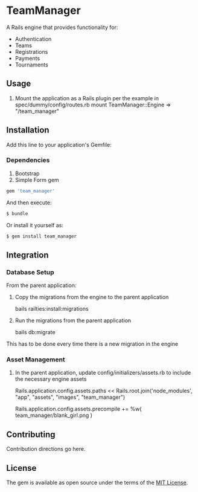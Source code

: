 # TeamManager
A Rails engine that provides functionality for:
- Authentication
- Teams
- Registrations
- Payments
- Tournaments

## Usage
1. Mount the application as a Rails plugin per the example in spec/dummy/config/routes.rb
    mount TeamManager::Engine => "/team_manager"

## Installation
Add this line to your application's Gemfile:

### Dependencies

1. Bootstrap
1. Simple Form gem

```ruby
gem 'team_manager'
```

And then execute:
```bash
$ bundle
```

Or install it yourself as:
```bash
$ gem install team_manager
```

## Integration
### Database Setup
From the parent application:

1. Copy the migrations from the engine to the parent application

    bails railties:install:migrations

1. Run the migrations from the parent application

    bails db:migrate

This has to be done every time there is a new migration in the engine

### Asset Management

1. In the parent application, update config/initializers/assets.rb to include the necessary engine assets

    Rails.application.config.assets.paths << Rails.root.join('node_modules', "app", "assets", "images", "team_manager")

    Rails.application.config.assets.precompile += %w( team_manager/blank_girl.png )


## Contributing
Contribution directions go here.

## License
The gem is available as open source under the terms of the [MIT License](https://opensource.org/licenses/MIT).
